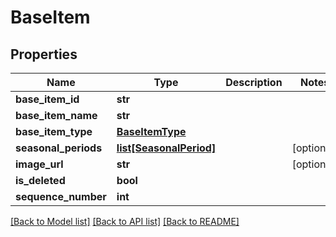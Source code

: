 # BaseItem

## Properties
Name | Type | Description | Notes
------------ | ------------- | ------------- | -------------
**base_item_id** | **str** |  | 
**base_item_name** | **str** |  | 
**base_item_type** | [**BaseItemType**](BaseItemType.md) |  | 
**seasonal_periods** | [**list[SeasonalPeriod]**](SeasonalPeriod.md) |  | [optional] 
**image_url** | **str** |  | [optional] 
**is_deleted** | **bool** |  | 
**sequence_number** | **int** |  | 

[[Back to Model list]](../README.md#documentation-for-models) [[Back to API list]](../README.md#documentation-for-api-endpoints) [[Back to README]](../README.md)

